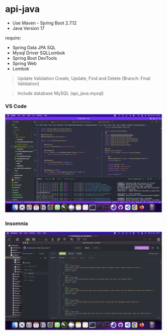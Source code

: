 # api-java
- Use Maven - Spring Boot 2.7.12
- Java Version 17

require:
- Spring Data JPA SQL
- Mysql Driver SQLLombok
- Spring Boot DevTools 
- Spring Web
- Lombok

> Update Validation Create, Update, Find and Delete (Branch: Final Validation)

> Include database MySQL (api_java.mysql)




<h3>VS Code </h3>
<img src="/Screen Shot 1.png" alt=""/>

<h3>Insomnia</h3>
<img src="/Screen Shot 2.png" alt=""/>

